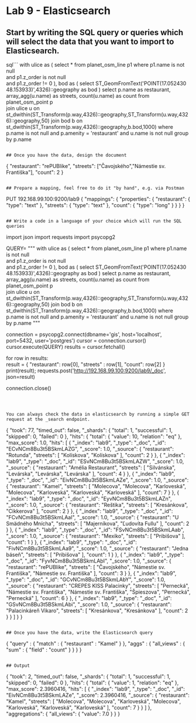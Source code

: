 # Lab 9 - Elasticsearch

## Start by writing the SQL query or queries which will select the data that you want to import to Elasticsearch. 

sql```
with ulice as (
	select * from planet_osm_line p1
	where p1.name is not null   
	and p1.z_order is not null  
	and p1.z_order != 0 
),
bod as (
	select ST_GeomFromText('POINT(17.052430 48.153933)',4326)::geography as bod
	)
select p.name as restaurant, array_agg(u.name) as streets, count(u.name) as count from planet_osm_point p	
join ulice u
on st_dwithin(ST_Transform(p.way,4326)::geography,ST_Transform(u.way,4326)::geography,50)
join bod b
on st_dwithin(ST_Transform(p.way,4326)::geography,b.bod,1000)
where p.name is not null
and p.amenity = 'restaurant'
and u.name is not null
group by p.name
```

## Once you have the data, design the document

```
{
  "restaurant": "rePUBlike",
  "streets": ["Čavojského","Námestie sv. Františka"],
  "count": 2
}
```

## Prepare a mapping, feel free to do it "by hand", e.g. via Postman
```
PUT 192.168.99.100:9200/lab9
{
  "mappings": {
    "properties": {
      "restaurant": {
        "type": "text"
      },
      "streets": {
        "type": "text"
      },
      "count": {
        "type": "long"
      }
    }
  }
}
```

## Write a code in a language of your choice which will run the SQL queries
```
import json
import requests
import psycopg2

QUERY= """
    with ulice as (
	select * from planet_osm_line p1
	where p1.name is not null   
	and p1.z_order is not null  
	and p1.z_order != 0 
),
bod as (
	select ST_GeomFromText('POINT(17.052430 48.153933)',4326)::geography as bod
	)
select p.name as restaurant, array_agg(u.name) as streets, count(u.name) as count from planet_osm_point p	
join ulice u
on st_dwithin(ST_Transform(p.way,4326)::geography,ST_Transform(u.way,4326)::geography,50)
join bod b
on st_dwithin(ST_Transform(p.way,4326)::geography,b.bod,1000)
where p.name is not null
and p.amenity = 'restaurant'
and u.name is not null
group by p.name
"""

connection = psycopg2.connect(dbname='gis', host='localhost', port=5432, user='postgres')
cursor = connection.cursor()
cursor.execute(QUERY)
results = cursor.fetchall()

for row in results:  
        result = {
            "restaurant": row[0],
            "streets" : row[1],
            "count": row[2]
        }
        print(result);
        requests.post('http://192.168.99.100:9200/lab9/_doc', json=result)  
       

connection.close()
```



You can always check the data in elasticsearch by running a simple GET request at the _search endpoint.

```
{
    "took": 77,
    "timed_out": false,
    "_shards": {
        "total": 1,
        "successful": 1,
        "skipped": 0,
        "failed": 0
    },
    "hits": {
        "total": {
            "value": 10,
            "relation": "eq"
        },
        "max_score": 1.0,
        "hits": [
            {
                "_index": "lab9",
                "_type": "_doc",
                "_id": "ECvNCm8Bu3t5BSkmLAZG",
                "_score": 1.0,
                "_source": {
                    "restaurant": "Rotunda",
                    "streets": [
                        "Kolískova",
                        "Kolískova"
                    ],
                    "count": 2
                }
            },
            {
                "_index": "lab9",
                "_type": "_doc",
                "_id": "ESvNCm8Bu3t5BSkmLAZW",
                "_score": 1.0,
                "_source": {
                    "restaurant": "Amélia Restaurant",
                    "streets": [
                        "Silvánska",
                        "Levárska",
                        "Levárska",
                        "Levárska"
                    ],
                    "count": 4
                }
            },
            {
                "_index": "lab9",
                "_type": "_doc",
                "_id": "EivNCm8Bu3t5BSkmLAZe",
                "_score": 1.0,
                "_source": {
                    "restaurant": "Kamel",
                    "streets": [
                        "Molecova",
                        "Molecova",
                        "Karloveská",
                        "Molecova",
                        "Karloveská",
                        "Karloveská",
                        "Karloveská"
                    ],
                    "count": 7
                }
            },
            {
                "_index": "lab9",
                "_type": "_doc",
                "_id": "EyvNCm8Bu3t5BSkmLAZn",
                "_score": 1.0,
                "_source": {
                    "restaurant": "Reštika",
                    "streets": [
                        "Kresánkova",
                        "Cikkerova"
                    ],
                    "count": 2
                }
            },
            {
                "_index": "lab9",
                "_type": "_doc",
                "_id": "FCvNCm8Bu3t5BSkmLAaI",
                "_score": 1.0,
                "_source": {
                    "restaurant": "U Smädného Mnícha",
                    "streets": [
                        "Majerníkova",
                        "Ľudovíta Fullu"
                    ],
                    "count": 2
                }
            },
            {
                "_index": "lab9",
                "_type": "_doc",
                "_id": "FSvNCm8Bu3t5BSkmLAab",
                "_score": 1.0,
                "_source": {
                    "restaurant": "Mexiko",
                    "streets": [
                        "Pribišova"
                    ],
                    "count": 1
                }
            },
            {
                "_index": "lab9",
                "_type": "_doc",
                "_id": "FivNCm8Bu3t5BSkmLAa9",
                "_score": 1.0,
                "_source": {
                    "restaurant": "Jedna báseň",
                    "streets": [
                        "Pribišova"
                    ],
                    "count": 1
                }
            },
            {
                "_index": "lab9",
                "_type": "_doc",
                "_id": "FyvNCm8Bu3t5BSkmLAbI",
                "_score": 1.0,
                "_source": {
                    "restaurant": "rePUBlike",
                    "streets": [
                        "Čavojského",
                        "Námestie sv. Františka",
                        "Námestie sv. Františka"
                    ],
                    "count": 3
                }
            },
            {
                "_index": "lab9",
                "_type": "_doc",
                "_id": "GCvNCm8Bu3t5BSkmLAbY",
                "_score": 1.0,
                "_source": {
                    "restaurant": "CREPES KISS Palacinky",
                    "streets": [
                        "Pernecká",
                        "Námestie sv. Františka",
                        "Námestie sv. Františka",
                        "Špieszova",
                        "Pernecká",
                        "Pernecká"
                    ],
                    "count": 6
                }
            },
            {
                "_index": "lab9",
                "_type": "_doc",
                "_id": "GSvNCm8Bu3t5BSkmLAbi",
                "_score": 1.0,
                "_source": {
                    "restaurant": "Palacinkáreň Vikaro",
                    "streets": [
                        "Kresánkova",
                        "Kresánkova"
                    ],
                    "count": 2
                }
            }
        ]
    }
}
```

## Once you have the data, write the Elasticsearch query

```
{
	"query" : {
		"match" : {
			"restaurant" : "Kamel"
		}
	},
	"aggs" : {
		"all_views" : {
			"sum" : {
				"field" : "count"
			}
		}
	}
}

```

## Output
```
{
    "took": 2,
    "timed_out": false,
    "_shards": {
        "total": 1,
        "successful": 1,
        "skipped": 0,
        "failed": 0
    },
    "hits": {
        "total": {
            "value": 1,
            "relation": "eq"
        },
        "max_score": 2.3960416,
        "hits": [
            {
                "_index": "lab9",
                "_type": "_doc",
                "_id": "EivNCm8Bu3t5BSkmLAZe",
                "_score": 2.3960416,
                "_source": {
                    "restaurant": "Kamel",
                    "streets": [
                        "Molecova",
                        "Molecova",
                        "Karloveská",
                        "Molecova",
                        "Karloveská",
                        "Karloveská",
                        "Karloveská"
                    ],
                    "count": 7
                }
            }
        ]
    },
    "aggregations": {
        "all_views": {
            "value": 7.0
        }
    }
}
```